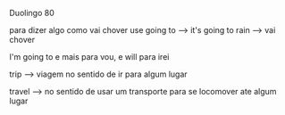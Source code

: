 <p>Duolingo 80</p>
<p>para dizer algo como vai chover use going to --> it's going to rain --> vai chover</p>
<p>I'm going to e mais para vou, e will para irei</p>
<p>trip --> viagem no sentido de ir para algum lugar</p>
<p>travel --> no sentido de usar um transporte para se locomover ate algum lugar</p>


